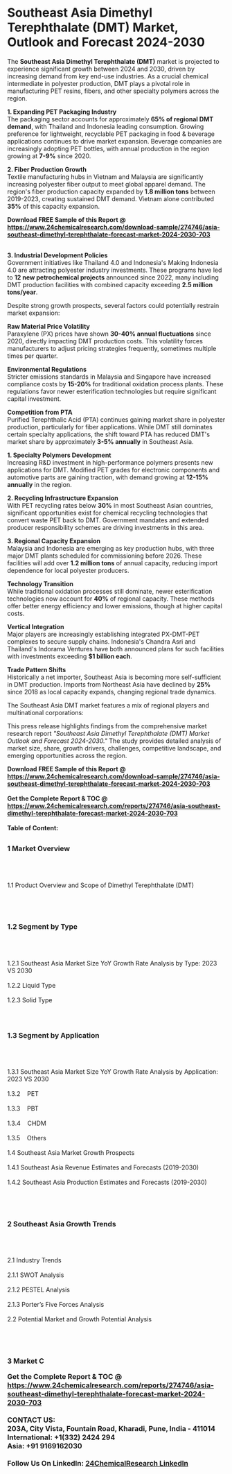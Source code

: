 <h1>Southeast Asia Dimethyl Terephthalate (DMT) Market, Outlook and Forecast 2024-2030</h1><p>The <strong>Southeast Asia Dimethyl Terephthalate (DMT)</strong> market is projected to experience significant growth between 2024 and 2030, driven by increasing demand from key end-use industries. As a crucial chemical intermediate in polyester production, DMT plays a pivotal role in manufacturing PET resins, fibers, and other specialty polymers across the region.</p><p><strong>1. Expanding PET Packaging Industry</strong><br>
The packaging sector accounts for approximately <strong>65% of regional DMT demand</strong>, with Thailand and Indonesia leading consumption. Growing preference for lightweight, recyclable PET packaging in food &amp; beverage applications continues to drive market expansion. Beverage companies are increasingly adopting PET bottles, with annual production in the region growing at <strong>7-9%</strong> since 2020.</p><p><strong>2. Fiber Production Growth</strong><br>
Textile manufacturing hubs in Vietnam and Malaysia are significantly increasing polyester fiber output to meet global apparel demand. The region's fiber production capacity expanded by <strong>1.8 million tons</strong> between 2019-2023, creating sustained DMT demand. Vietnam alone contributed <strong>35%</strong> of this capacity expansion.</p><div><b>Download FREE Sample of this Report @ 
            <a href="https://www.24chemicalresearch.com/download-sample/274746/asia-southeast-dimethyl-terephthalate-forecast-market-2024-2030-703">
            https://www.24chemicalresearch.com/download-sample/274746/asia-southeast-dimethyl-terephthalate-forecast-market-2024-2030-703</a></b></div><br><p><strong>3. Industrial Development Policies</strong><br>
Government initiatives like Thailand 4.0 and Indonesia's Making Indonesia 4.0 are attracting polyester industry investments. These programs have led to <strong>12 new petrochemical projects</strong> announced since 2022, many including DMT production facilities with combined capacity exceeding <strong>2.5 million tons/year</strong>.</p><p>Despite strong growth prospects, several factors could potentially restrain market expansion:</p><p><strong>Raw Material Price Volatility</strong><br>
Paraxylene (PX) prices have shown <strong>30-40% annual fluctuations</strong> since 2020, directly impacting DMT production costs. This volatility forces manufacturers to adjust pricing strategies frequently, sometimes multiple times per quarter.</p><p><strong>Environmental Regulations</strong><br>
Stricter emissions standards in Malaysia and Singapore have increased compliance costs by <strong>15-20%</strong> for traditional oxidation process plants. These regulations favor newer esterification technologies but require significant capital investment.</p><p><strong>Competition from PTA</strong><br>
Purified Terephthalic Acid (PTA) continues gaining market share in polyester production, particularly for fiber applications. While DMT still dominates certain specialty applications, the shift toward PTA has reduced DMT's market share by approximately <strong>3-5% annually</strong> in Southeast Asia.</p><p><strong>1. Specialty Polymers Development</strong><br>
Increasing R&amp;D investment in high-performance polymers presents new applications for DMT. Modified PET grades for electronic components and automotive parts are gaining traction, with demand growing at <strong>12-15% annually</strong> in the region.</p><p><strong>2. Recycling Infrastructure Expansion</strong><br>
With PET recycling rates below <strong>30%</strong> in most Southeast Asian countries, significant opportunities exist for chemical recycling technologies that convert waste PET back to DMT. Government mandates and extended producer responsibility schemes are driving investments in this area.</p><p><strong>3. Regional Capacity Expansion</strong><br>
Malaysia and Indonesia are emerging as key production hubs, with three major DMT plants scheduled for commissioning before 2026. These facilities will add over <strong>1.2 million tons</strong> of annual capacity, reducing import dependence for local polyester producers.</p><p><strong>Technology Transition</strong><br>
While traditional oxidation processes still dominate, newer esterification technologies now account for <strong>40%</strong> of regional capacity. These methods offer better energy efficiency and lower emissions, though at higher capital costs.</p><p><strong>Vertical Integration</strong><br>
Major players are increasingly establishing integrated PX-DMT-PET complexes to secure supply chains. Indonesia's Chandra Asri and Thailand's Indorama Ventures have both announced plans for such facilities with investments exceeding <strong>$1 billion each</strong>.</p><p><strong>Trade Pattern Shifts</strong><br>
Historically a net importer, Southeast Asia is becoming more self-sufficient in DMT production. Imports from Northeast Asia have declined by <strong>25%</strong> since 2018 as local capacity expands, changing regional trade dynamics.</p><p>The Southeast Asia DMT market features a mix of regional players and multinational corporations:</p><p>This press release highlights findings from the comprehensive market research report <em>"Southeast Asia Dimethyl Terephthalate (DMT) Market Outlook and Forecast 2024-2030."</em> The study provides detailed analysis of market size, share, growth drivers, challenges, competitive landscape, and emerging opportunities across the region.</p><div><b>Download FREE Sample of this Report @ 
            <a href="https://www.24chemicalresearch.com/download-sample/274746/asia-southeast-dimethyl-terephthalate-forecast-market-2024-2030-703">
            https://www.24chemicalresearch.com/download-sample/274746/asia-southeast-dimethyl-terephthalate-forecast-market-2024-2030-703</a></b></div><br><div><b>Get the Complete Report & TOC @ 
            <a href="https://www.24chemicalresearch.com/reports/274746/asia-southeast-dimethyl-terephthalate-forecast-market-2024-2030-703">
            https://www.24chemicalresearch.com/reports/274746/asia-southeast-dimethyl-terephthalate-forecast-market-2024-2030-703</a></b></div><br>
            <b>Table of Content:</b><p><h2><span style="font-size:16px"><strong>1 Market Overview&nbsp;&nbsp; &nbsp;</strong></span></h2><br />
<br />
<p>1.1 Product Overview and Scope of Dimethyl Terephthalate (DMT)&nbsp;</p><br />
<br />
<h2><strong><span style="font-size:16px">1.2 Segment by Type&nbsp;&nbsp; &nbsp;</span></strong></h2><br />
<br />
<p>1.2.1 Southeast Asia Market Size YoY Growth Rate Analysis by Type: 2023 VS 2030&nbsp;&nbsp; &nbsp;<br /><br />
1.2.2 Liquid Type&nbsp;&nbsp; &nbsp;<br /><br />
1.2.3 Solid Type<br /><br />
<br />
<h2><span style="font-size:16px"><strong>1.3 Segment by Application&nbsp;&nbsp;</strong></span></h2><br />
<br />
<p>1.3.1 Southeast Asia Market Size YoY Growth Rate Analysis by Application: 2023 VS 2030&nbsp;&nbsp; &nbsp;<br /><br />
1.3.2&nbsp;&nbsp; &nbsp;PET<br /><br />
1.3.3&nbsp;&nbsp; &nbsp;PBT<br /><br />
1.3.4&nbsp;&nbsp; &nbsp;CHDM<br /><br />
1.3.5&nbsp;&nbsp; &nbsp;Others<br /><br />
1.4 Southeast Asia Market Growth Prospects&nbsp;&nbsp; &nbsp;<br /><br />
1.4.1 Southeast Asia Revenue Estimates and Forecasts (2019-2030)&nbsp;&nbsp; &nbsp;<br /><br />
1.4.2 Southeast Asia Production Estimates and Forecasts (2019-2030)&nbsp;&nbsp;</p><br />
<br />
<h2><span style="font-size:16px"><strong>2 Southeast Asia Growth Trends&nbsp;&nbsp; &nbsp;</strong></span></h2><br />
<br />
<p>2.1 Industry Trends&nbsp;&nbsp; &nbsp;<br /><br />
2.1.1 SWOT Analysis&nbsp;&nbsp; &nbsp;<br /><br />
2.1.2 PESTEL Analysis&nbsp;&nbsp; &nbsp;<br /><br />
2.1.3 Porter&rsquo;s Five Forces Analysis&nbsp;&nbsp; &nbsp;<br /><br />
2.2 Potential Market and Growth Potential Analysis&nbsp;&nbsp; &nbsp;</p><br />
<br />
<h2><span style="font-size:16px"><strong>3 Market C</p><div><b>Get the Complete Report & TOC @ 
            <a href="https://www.24chemicalresearch.com/reports/274746/asia-southeast-dimethyl-terephthalate-forecast-market-2024-2030-703">
            https://www.24chemicalresearch.com/reports/274746/asia-southeast-dimethyl-terephthalate-forecast-market-2024-2030-703</a></b></div><br><b>CONTACT US:</b><br>
            203A, City Vista, Fountain Road, Kharadi, Pune, India - 411014<br>
            International: +1(332) 2424 294<br>
            Asia: +91 9169162030 <br><br>
            Follow Us On LinkedIn: <a href="https://www.linkedin.com/company/24chemicalresearch/">24ChemicalResearch LinkedIn</a>